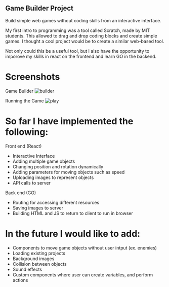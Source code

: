 ## Game Builder Project
Build simple web games without coding skills from an interactive interface.

My first intro to programming was a tool called Scratch, made by MIT students. This allowed to drag and drop coding blocks and create simple games. I thought a cool project would be to create a similar web-based tool.

Not only could this be a useful tool, but I also have the opportunity to imporove my skills in react on the frontend and learn GO in the backend.

# Screenshots
Game Builder
![builder](https://user-images.githubusercontent.com/82347141/188024971-605fecf4-9c50-4dd9-b507-b383cd6744c5.PNG)

Running the Game
![play](https://user-images.githubusercontent.com/82347141/188025006-c8f29829-0cb0-44ce-a402-265260c2269c.PNG)


# So far I have implemented the following:

Front end (React)
- Interactive Interface
- Adding multiple game objects
- Changing position and rotation dynamically
- Adding parameters for moving objects such as speed
- Uploading images to represent objects
- API calls to server

Back end (GO)
- Routing for accessing different resources
- Saving images to server
- Building HTML and JS to return to client to run in browser

# In the future I would like to add:
- Components to move game objects without user intput (ex. enemies)
- Loading existing projects
- Background images
- Collision between objects
- Sound effects
- Custom components where user can create variables, and perform actions
